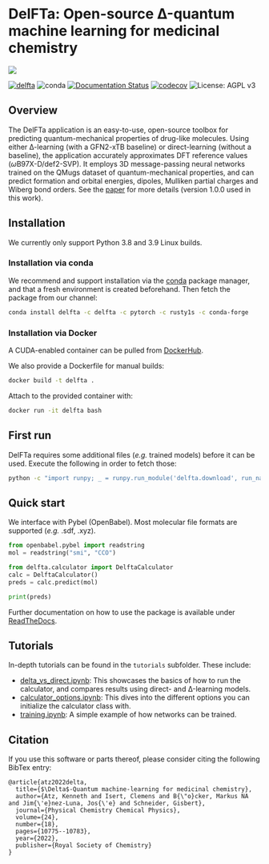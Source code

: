 # DelFTa: Open-source Δ-quantum machine learning for medicinal chemistry
![](docs/delfta_schema.png)

[![delfta](https://github.com/josejimenezluna/delfta/actions/workflows/build.yml/badge.svg)](https://github.com/josejimenezluna/delfta/actions/workflows/build.yml)
![conda](https://anaconda.org/delfta/delfta/badges/installer/conda.svg)
[![Documentation Status](https://readthedocs.org/projects/delfta/badge/?version=latest)](https://delfta.readthedocs.io/en/latest/?badge=latest)
[![codecov](https://codecov.io/gh/josejimenezluna/delfta/branch/master/graph/badge.svg?token=kMkZiUi0DZ)](https://codecov.io/gh/josejimenezluna/delfta)
![License: AGPL v3](https://img.shields.io/badge/License-AGPL%20v3-blue.svg)

## Overview 
The DelFTa application is an easy-to-use, open-source toolbox for predicting quantum-mechanical properties of drug-like molecules. Using either ∆-learning (with a GFN2-xTB baseline) or direct-learning (without a baseline), the application accurately approximates DFT reference values (*ω*B97X-D/def2-SVP). It employs 3D message-passing neural networks trained on the QMugs dataset of quantum-mechanical properties, and can predict formation and orbital energies, dipoles, Mulliken partial charges and Wiberg bond orders. See the [paper](https://pubs.rsc.org/en/content/articlehtml/2022/cp/d2cp00834c) for more details (version 1.0.0 used in this work).

## Installation

We currently only support Python 3.8 and 3.9 Linux builds.

### Installation via conda

We recommend and support installation via the [conda](https://docs.conda.io/en/latest/miniconda.html) package manager, and that a fresh environment is created beforehand. Then fetch the package from our channel:

```bash
conda install delfta -c delfta -c pytorch -c rusty1s -c conda-forge
```


### Installation via Docker

A CUDA-enabled container can be pulled from [DockerHub](https://hub.docker.com/r/josejimenezluna/delfta). 

We also provide a Dockerfile for manual builds:

```bash
docker build -t delfta . 
```

Attach to the provided container with:

```bash
docker run -it delfta bash
```

## First run

DelFTa requires some additional files (_e.g._ trained models) before it can be used. Execute the following in order to fetch those:

```bash
python -c "import runpy; _ = runpy.run_module('delfta.download', run_name='__main__')"
```

## Quick start

We interface with Pybel (OpenBabel). Most molecular file formats are supported (_e.g._ .sdf, .xyz).

```python
from openbabel.pybel import readstring
mol = readstring("smi", "CCO")

from delfta.calculator import DelftaCalculator
calc = DelftaCalculator()
preds = calc.predict(mol)

print(preds)
```


Further documentation on how to use the package is available under [ReadTheDocs](https://delfta.readthedocs.io/en/latest/).

## Tutorials

In-depth tutorials can be found in the `tutorials` subfolder. These include: 

- [delta_vs_direct.ipynb](tutorials/delta_vs_direct.ipynb): This showcases the basics of how to run the calculator, and compares results using direct- and Δ-learning models. 
- [calculator_options.ipynb](tutorials/calculator_options.ipynb): This dives into the different options you can initialize the calculator class with. 
- [training.ipynb](tutorials/training.ipynb): A simple example of how networks can be trained. 


## Citation

If you use this software or parts thereof, please consider citing the following BibTex entry:

```
@article{atz2022delta,
  title={$\Delta$-Quantum machine-learning for medicinal chemistry},
  author={Atz, Kenneth and Isert, Clemens and B{\"o}cker, Markus NA and Jim{\'e}nez-Luna, Jos{\'e} and Schneider, Gisbert},
  journal={Physical Chemistry Chemical Physics},
  volume={24},
  number={18},
  pages={10775--10783},
  year={2022},
  publisher={Royal Society of Chemistry}
}
```
